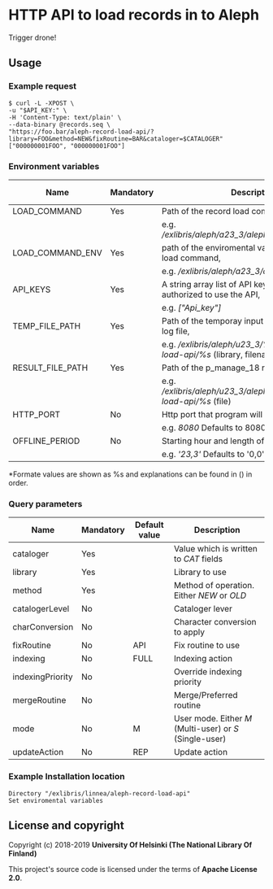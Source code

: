 # HTTP API to load records in to Aleph

Trigger drone!

## Usage
### Example request
```
$ curl -L -XPOST \
-u "$API_KEY:" \
-H 'Content-Type: text/plain' \
--data-binary @records.seq \
"https://foo.bar/aleph-record-load-api/?library=FOO&method=NEW&fixRoutine=BAR&cataloger=$CATALOGER"
["000000001FOO", "000000001FOO"]
```

### Environment variables
| Name             | Mandatory | Description                                                                    | String formating* |
|------------------|-----------|--------------------------------------------------------------------------------|-------------------|
| LOAD_COMMAND     | Yes       | Path of the record load command,                                               | No                |
|                  |           | e.g. */exlibris/aleph/a23_3/aleph/proc/p_manage_18*                            |                   |
| LOAD_COMMAND_ENV | Yes       | path of the enviromental variable file for record load command,                | No                |
|                  |           | e.g. */exlibris/aleph/a23_3/alephm/.cshrc*                                     |                   |
| API_KEYS         | Yes       | A string array list of API keys which are authorized to use the API,           | No                |
|                  |           | e.g. *["Api_key"]*                                                             |                   |
| TEMP_FILE_PATH   | Yes       | Path of the temporay input data file and error log file,                       | Yes               |
|                  |           | e.g. */exlibris/aleph/u23_3/%s/scratch/record-load-api/%s* (library, filename) |                   |
| RESULT_FILE_PATH | Yes       | Path of the p_manage_18 result output file,                                    | Yes               |
|                  |           | e.g. */exlibris/aleph/u23_3/alephe/scratch/record-load-api/%s* (file)          |                   |
| HTTP_PORT        | No        | Http port that program will be listenning,                                     | No                |
|                  |           | e.g. *8080* Defaults to 8080                                                   |                   |
| OFFLINE_PERIOD   | No        | Starting hour and length of offline period.                                    | No                |
|                  |           | e.g. *'23,3'* Defaults to '0,0'                                                |                   |
*Formate values are shown as %s and explanations can be found in () in order.

### Query parameters
| Name             | Mandatory | Default value | Description                                             |
|------------------|-----------|---------------|---------------------------------------------------------|
| cataloger        | Yes       |               | Value which is written to *CAT* fields                  |
| library          | Yes       |               | Library to use                                          |
| method           | Yes       |               | Method of operation. Either *NEW* or *OLD*              |
| catalogerLevel   | No        |               | Cataloger lever                                         |
| charConversion   | No        |               | Character conversion to apply                           |
| fixRoutine       | No        | API           | Fix routine to use                                      |
| indexing         | No        | FULL          | Indexing action                                         |
| indexingPriority | No        |               | Override indexing priority                              |
| mergeRoutine     | No        |               | Merge/Preferred routine                                 |
| mode             | No        | M             | User mode. Either *M* (Multi-user) or *S* (Single-user) |
| updateAction     | No        | REP           | Update action                                           |

### Example Installation location
```
Directory "/exlibris/linnea/aleph-record-load-api"
Set enviromental variables
```

## License and copyright

Copyright (c) 2018-2019 **University Of Helsinki (The National Library Of Finland)**

This project's source code is licensed under the terms of **Apache License 2.0**.
